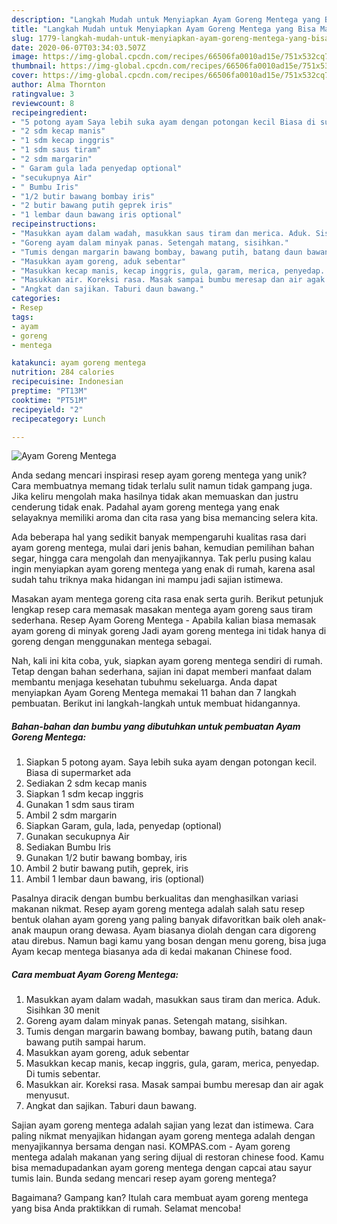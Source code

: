 ```yaml
---
description: "Langkah Mudah untuk Menyiapkan Ayam Goreng Mentega yang Bisa Manjain Lidah"
title: "Langkah Mudah untuk Menyiapkan Ayam Goreng Mentega yang Bisa Manjain Lidah"
slug: 1779-langkah-mudah-untuk-menyiapkan-ayam-goreng-mentega-yang-bisa-manjain-lidah
date: 2020-06-07T03:34:03.507Z
image: https://img-global.cpcdn.com/recipes/66506fa0010ad15e/751x532cq70/ayam-goreng-mentega-foto-resep-utama.jpg
thumbnail: https://img-global.cpcdn.com/recipes/66506fa0010ad15e/751x532cq70/ayam-goreng-mentega-foto-resep-utama.jpg
cover: https://img-global.cpcdn.com/recipes/66506fa0010ad15e/751x532cq70/ayam-goreng-mentega-foto-resep-utama.jpg
author: Alma Thornton
ratingvalue: 3
reviewcount: 8
recipeingredient:
- "5 potong ayam Saya lebih suka ayam dengan potongan kecil Biasa di supermarket ada"
- "2 sdm kecap manis"
- "1 sdm kecap inggris"
- "1 sdm saus tiram"
- "2 sdm margarin"
- " Garam gula lada penyedap optional"
- "secukupnya Air"
- " Bumbu Iris"
- "1/2 butir bawang bombay iris"
- "2 butir bawang putih geprek iris"
- "1 lembar daun bawang iris optional"
recipeinstructions:
- "Masukkan ayam dalam wadah, masukkan saus tiram dan merica. Aduk. Sisihkan 30 menit"
- "Goreng ayam dalam minyak panas. Setengah matang, sisihkan."
- "Tumis dengan margarin bawang bombay, bawang putih, batang daun bawang putih sampai harum."
- "Masukkan ayam goreng, aduk sebentar"
- "Masukkan kecap manis, kecap inggris, gula, garam, merica, penyedap. Di tumis sebentar."
- "Masukkan air. Koreksi rasa. Masak sampai bumbu meresap dan air agak menyusut."
- "Angkat dan sajikan. Taburi daun bawang."
categories:
- Resep
tags:
- ayam
- goreng
- mentega

katakunci: ayam goreng mentega 
nutrition: 284 calories
recipecuisine: Indonesian
preptime: "PT13M"
cooktime: "PT51M"
recipeyield: "2"
recipecategory: Lunch

---
```



![Ayam Goreng Mentega](https://img-global.cpcdn.com/recipes/66506fa0010ad15e/751x532cq70/ayam-goreng-mentega-foto-resep-utama.jpg)

Anda sedang mencari inspirasi resep ayam goreng mentega yang unik? Cara membuatnya memang tidak terlalu sulit namun tidak gampang juga. Jika keliru mengolah maka hasilnya tidak akan memuaskan dan justru cenderung tidak enak. Padahal ayam goreng mentega yang enak selayaknya memiliki aroma dan cita rasa yang bisa memancing selera kita.

Ada beberapa hal yang sedikit banyak mempengaruhi kualitas rasa dari ayam goreng mentega, mulai dari jenis bahan, kemudian pemilihan bahan segar, hingga cara mengolah dan menyajikannya. Tak perlu pusing kalau ingin menyiapkan ayam goreng mentega yang enak di rumah, karena asal sudah tahu triknya maka hidangan ini mampu jadi sajian istimewa.

Masakan ayam mentega goreng cita rasa enak serta gurih. Berikut petunjuk lengkap resep cara memasak masakan mentega ayam goreng saus tiram sederhana. Resep Ayam Goreng Mentega - Apabila kalian biasa memasak ayam goreng di minyak goreng Jadi ayam goreng mentega ini tidak hanya di goreng dengan menggunakan mentega sebagai.


Nah, kali ini kita coba, yuk, siapkan ayam goreng mentega sendiri di rumah. Tetap dengan bahan sederhana, sajian ini dapat memberi manfaat dalam membantu menjaga kesehatan tubuhmu sekeluarga. Anda dapat menyiapkan Ayam Goreng Mentega memakai 11 bahan dan 7 langkah pembuatan. Berikut ini langkah-langkah untuk membuat hidangannya.

<!--inarticleads1-->

##### Bahan-bahan dan bumbu yang dibutuhkan untuk pembuatan Ayam Goreng Mentega:

1. Siapkan 5 potong ayam. Saya lebih suka ayam dengan potongan kecil. Biasa di supermarket ada
1. Sediakan 2 sdm kecap manis
1. Siapkan 1 sdm kecap inggris
1. Gunakan 1 sdm saus tiram
1. Ambil 2 sdm margarin
1. Siapkan  Garam, gula, lada, penyedap (optional)
1. Gunakan secukupnya Air
1. Sediakan  Bumbu Iris
1. Gunakan 1/2 butir bawang bombay, iris
1. Ambil 2 butir bawang putih, geprek, iris
1. Ambil 1 lembar daun bawang, iris (optional)


Pasalnya diracik dengan bumbu berkualitas dan menghasilkan variasi makanan nikmat. Resep ayam goreng mentega adalah salah satu resep bentuk olahan ayam goreng yang paling banyak difavoritkan baik oleh anak-anak maupun orang dewasa. Ayam biasanya diolah dengan cara digoreng atau direbus. Namun bagi kamu yang bosan dengan menu goreng, bisa juga Ayam kecap mentega biasanya ada di kedai makanan Chinese food. 

<!--inarticleads2-->

##### Cara membuat Ayam Goreng Mentega:

1. Masukkan ayam dalam wadah, masukkan saus tiram dan merica. Aduk. Sisihkan 30 menit
1. Goreng ayam dalam minyak panas. Setengah matang, sisihkan.
1. Tumis dengan margarin bawang bombay, bawang putih, batang daun bawang putih sampai harum.
1. Masukkan ayam goreng, aduk sebentar
1. Masukkan kecap manis, kecap inggris, gula, garam, merica, penyedap. Di tumis sebentar.
1. Masukkan air. Koreksi rasa. Masak sampai bumbu meresap dan air agak menyusut.
1. Angkat dan sajikan. Taburi daun bawang.


Sajian ayam goreng mentega adalah sajian yang lezat dan istimewa. Cara paling nikmat menyajikan hidangan ayam goreng mentega adalah dengan menyajikannya bersama dengan nasi. KOMPAS.com - Ayam goreng mentega adalah makanan yang sering dijual di restoran chinese food. Kamu bisa memadupadankan ayam goreng mentega dengan capcai atau sayur tumis lain. Bunda sedang mencari resep ayam goreng mentega? 

Bagaimana? Gampang kan? Itulah cara membuat ayam goreng mentega yang bisa Anda praktikkan di rumah. Selamat mencoba!
